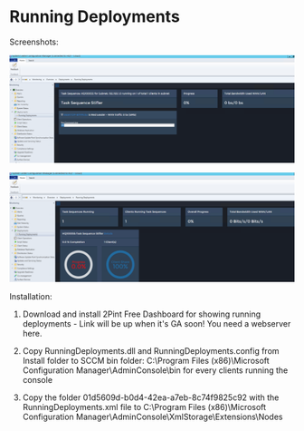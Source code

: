 # Running Deployments

Screenshots:

![Alt text](https://github.com/TeamCTGlobal/MMS2018/blob/master/RunningDeployments/r1.png?raw=true "Running Deployments")

![Alt text](https://github.com/TeamCTGlobal/MMS2018/blob/master/RunningDeployments/r2.png?raw=true "Running Deployments - Details")

Installation:


1) Download and install 2Pint Free Dashboard for showing running deployments - Link will be up when it's GA soon!
   You need a webserver here.

2) Copy RunningDeployments.dll and RunningDeployments.config from Install folder to SCCM bin folder: C:\Program Files (x86)\Microsoft Configuration Manager\AdminConsole\bin
for every clients running the console

3) Copy the folder 01d5609d-b0d4-42ea-a7eb-8c74f9825c92 with the RunningDeployments.xml file to C:\Program Files (x86)\Microsoft Configuration Manager\AdminConsole\XmlStorage\Extensions\Nodes







